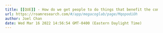 ```yaml
---
title: [[QUE]] - How do we get people to do things that benefit the community but are annoying or tedious for individuals to do?
url: https://roamresearch.com/#/app/megacoglab/page/MqopodiOh
author: Joel Chan
date: Wed Mar 16 2022 14:56:54 GMT-0400 (Eastern Daylight Time)
---
```



